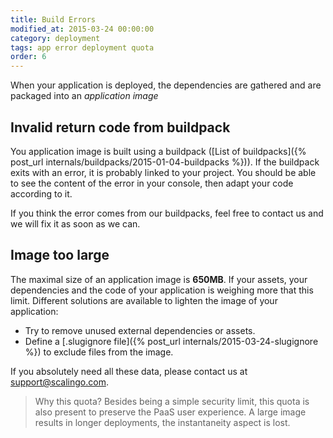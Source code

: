 ```yaml
---
title: Build Errors
modified_at: 2015-03-24 00:00:00
category: deployment
tags: app error deployment quota
order: 6
---
```


When your application is deployed, the dependencies are gathered and are packaged
into an _application image_

<h2>Invalid return code from buildpack</h2>

You application image is built using a buildpack ([List of buildpacks]({% post_url internals/buildpacks/2015-01-04-buildpacks %})).
If the buildpack exits with an error, it is probably linked to your project. You should 
be able to see the content of the error in your console, then adapt your code according to it.

If you think the error comes from our buildpacks, feel free to contact us and we will fix
it as soon as we can.

<h2>Image too large</h2>

The maximal size of an application image is __650MB__. If your assets, your
dependencies and the code of your application is weighing more that this limit.
Different solutions are available to lighten the image of your application:

* Try to remove unused external dependencies or assets.
* Define a [.slugignore file]({% post_url internals/2015-03-24-slugignore %}) to exclude files from the
  image.

If you absolutely need all these data, please contact us at
[support@scalingo.com](mailto:support@scalingo.com).

<blockquote class="bg-info">
  Why this quota? Besides being a simple security limit, this quota is also present to
  preserve the PaaS user experience. A large image results in longer deployments, the
  instantaneity aspect is lost.
</blockquote>
